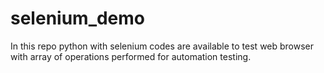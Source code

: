 # selenium_demo
In this repo python with selenium codes are available to test web browser with array of operations performed for automation testing. 
